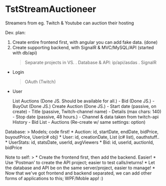 # TstStreamAuctioneer
Streamers from eg. Twitch & Youtube can auction their hosting

Dev. plan:
1) Create entire frontend first, with angular you can add fake data. (done)
2) Create supporting backend, with SignalR & MVC/MySQL/API (started with db/api)
	> Separate projects in VS.
		. Database & API: ip/api/asdas
		. SignalR

- Login
	> OAuth (Twitch)
- User
	>
	List Auctions (Done JS. Should be available for all.)
		- Bid (Done JS.)
		- BuyOut (Done JS.)
	Create Auction (Done JS.)
		- Start date (passive, on create)
		- Title (passive, Twitch-channel name)
		- Details (max chars: 140)
		- Stop date (passive, 48 hours.)
		- Channel & data taken from twitch-api
	History 
		- Bid List
		- Auctions (Re-create w/ same settings: option)



Database:
	> 
	Models; code first!
		* Auction:	id, startDate, endDate, bidPrice, buyoutPrice, User(c# obj)
		* User:		id, creationDate, List<Auction> (c# list), oauthstuff..
		* UserStats:	id, statsDate, userId, avgViewers
		* Bid:		id, userId, auctionId, bidPrice


Note to self:
	>
	* Create the frontend first, then add the backend. Easier!
	* Use 'Postman' to create the API project; easier to test calls/returns!
	* Let the database and API be on the same server/project, easier to manage!
	* Now that we've got frontend and backend separated, we can add other forms of applications to this; WPF/Moble app! :)
	
